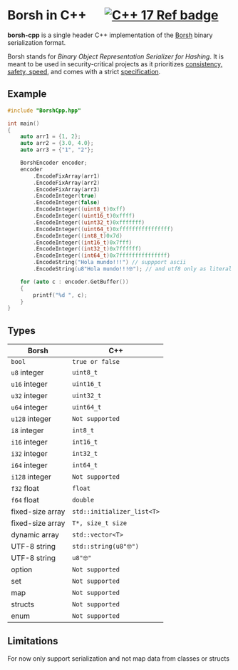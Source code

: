 # Borsh in C++ &emsp; [![C++ 17 Ref badge]][c++ 17]

[borsh]: https://borsh.io
[c++ 17]: https://en.wikipedia.org/wiki/C%2B%2B17
[c++ 17 ref badge]: https://img.shields.io/badge/C%2B%2B-17-blue.svg

**borsh-cpp** is a single header C++ implementation of the [Borsh] binary serialization format.

Borsh stands for _Binary Object Representation Serializer for Hashing_. It is meant to be used in
security-critical projects as it prioritizes [consistency, safety, speed][borsh], and comes with a
strict [specification](https://github.com/near/borsh#specification).

## Example

```cpp
#include "BorshCpp.hpp"

int main()
{
	auto arr1 = {1, 2};
	auto arr2 = {3.0, 4.0};
	auto arr3 = {"1", "2"};

	BorshEncoder encoder;
	encoder
		.EncodeFixArray(arr1)
		.EncodeFixArray(arr2)
		.EncodeFixArray(arr3)
		.EncodeInteger(true)
		.EncodeInteger(false)
		.EncodeInteger((uint8_t)0xff)
		.EncodeInteger((uint16_t)0xffff)
		.EncodeInteger((uint32_t)0xfffffff)
		.EncodeInteger((uint64_t)0xffffffffffffffff)
		.EncodeInteger((int8_t)0x7d)
		.EncodeInteger((int16_t)0x7fff)
		.EncodeInteger((int32_t)0x7ffffff)
		.EncodeInteger((int64_t)0x7fffffffffffffff)
		.EncodeString("Hola mundo!!!") // suppport ascii
		.EncodeString(u8"Hola mundo!!!🤓"); // and utf8 only as literals!!!!!

	for (auto c : encoder.GetBuffer())
	{
		printf("%d ", c);
	}
}
```

## Types

| Borsh            | C++                        |
| ---------------- | -------------------------- |
| `bool`           | `true or false`            |
| `u8` integer     | `uint8_t`                  |
| `u16` integer    | `uint16_t`                 |
| `u32` integer    | `uint32_t`                 |
| `u64` integer    | `uint64_t`                 |
| `u128` integer   | `Not supported`            |
| `i8` integer     | `int8_t`                   |
| `i16` integer    | `int16_t`                  |
| `i32` integer    | `int32_t`                  |
| `i64` integer    | `int64_t`                  |
| `i128` integer   | `Not supported`            |
| `f32` float      | `float`                    |
| `f64` float      | `double`                   |
| fixed-size array | `std::initializer_list<T>` |
| fixed-size array | `T*, size_t size`          |
| dynamic array    | `std::vector<T>`           |
| UTF-8 string     | `std::string(u8"🤓")`      |
| UTF-8 string     | `u8"🤓"`                   |
| option           | `Not supported`            |
| set              | `Not supported`            |
| map              | `Not supported`            |
| structs          | `Not supported`            |
| enum             | `Not supported`            |


## Limitations
For now only support serialization and not map data from classes or structs